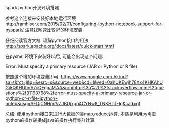 spark python开发环境搭建



参考这个连接来安装好本地运行环境
http://ramhiser.com/2015/02/01/configuring-ipython-notebook-support-for-pyspark/
注意找网速比较好的环境安装

仔细阅读官方文档, 理解python接口的用法
http://spark.apache.org/docs/latest/quick-start.html

在pyshell环境下安装好以后, 可能会出现这个问题:

Error: Must specify a primary resource (JAR or Python or R file)

按照这个增加环境变量即可.
https://www.google.com.hk/url?sa=t&rct=j&q=&esrc=s&source=web&cd=1&ved=0ahUKEwjh78Xx4KHKAhUGi5QKHUhnA7cQFggaMAA&url=http%3a%2f%2fstackoverflow.com%2fquestions%2f31193768%2ferror-must-specify-a-primary-resource-jar-or-python-or-r-file-ipython-noteb&usg=AFQjCNHpnVZJBUjxpp4CYNw8_TNKHhT-Ig&cad=rjt



总结:
 使用python接口来进行大数据的类map,reduce运算.
 本质是利用py4j把python的操作转换成java的操作执行集群计算.